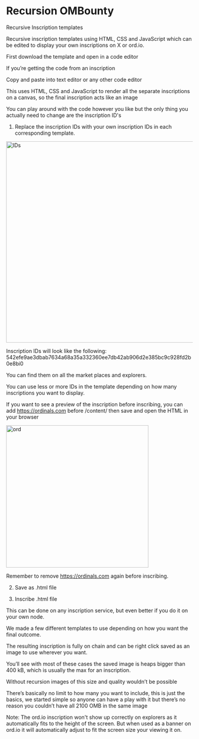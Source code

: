 # Recursion OMBounty
 Recursive Inscription templates

Recursive inscription templates using HTML, CSS and JavaScript which can be edited to display your own inscriptions on X or ord.io.

First download the template and open in a code editor

If you’re getting the code from an inscription

Copy and paste into text editor or any other code editor 

This uses HTML, CSS and JavaScript to render all the separate inscriptions on a canvas, so the final inscription acts like an image 

You can play around with the code however you like but the only thing you actually need to change are the inscription ID's 


1. Replace the inscription IDs with your own inscription IDs in each corresponding template.

<img width="543" alt="IDs" src="https://github.com/sanj770/Recursion-OMBounty/assets/118575190/5b7c65dd-d13c-4973-a74a-92aab67238aa">


  Inscription IDs will look like the following: 542efe9ae3dbab7634a68a35a332360ee7db42ab906d2e385bc9c928fd2b0e8bi0

  You can find them on all the market places and explorers.

  You can use less or more IDs in the template depending on how many inscriptions you want to display.

  If you want to see a preview of the inscription before inscribing, you can add https://ordinals.com before /content/ then save and open the HTML in your browser

<img width="384" alt="ord" src="https://github.com/sanj770/Recursion-OMBounty/assets/118575190/f0bffad9-6ffb-4308-80f5-74ef8a04b049">

 
Remember to remove https://ordinals.com again before inscribing.

2. Save as .html file

3. Inscribe .html file

This can be done on any inscription service, but even better if you do it on your own node.

We made a few different templates to use depending on how you want the final outcome.


The resulting inscription is fully on chain and can be right click saved as an image to use wherever you want. 

You’ll see with most of these cases the saved image is heaps bigger than 400 kB, which is usually the max for an inscription.

Without recursion images of this size and quality wouldn’t be possible 

There’s basically no limit to how many you want to include, this is just the basics, we started simple so anyone can have a play with it but there’s no reason you couldn’t have all 2100 OMB in the same image 

   Note: The ord.io inscription won't show up correctly on explorers as it automatically fits to the height of the screen. But when used as a banner on ord.io it will automatically adjust to fit the screen size your viewing it on.
